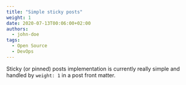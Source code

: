 ```yaml
---
title: "Simple sticky posts"
weight: 1
date: 2020-07-13T00:06:00+02:00
authors:
  - john-doe
tags:
  - Open Source
  - DevOps
---
```


Sticky (or pinned) posts implementation is currently really simple and handled by `weight: 1` in a post front matter.
